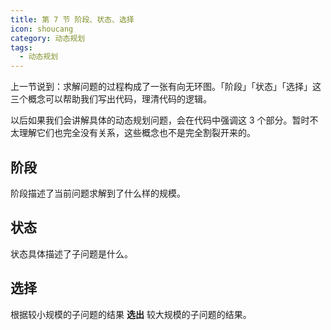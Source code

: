 ```yaml
---
title: 第 7 节 阶段、状态、选择
icon: shoucang
category: 动态规划
tags:
  - 动态规划
---
```


上一节说到：求解问题的过程构成了一张有向无环图。「阶段」「状态」「选择」这三个概念可以帮助我们写出代码，理清代码的逻辑。

以后如果我们会讲解具体的动态规划问题，会在代码中强调这 3 个部分。暂时不太理解它们也完全没有关系，这些概念也不是完全割裂开来的。

## 阶段

阶段描述了当前问题求解到了什么样的规模。

## 状态

状态具体描述了子问题是什么。

## 选择

根据较小规模的子问题的结果 **选出** 较大规模的子问题的结果。

